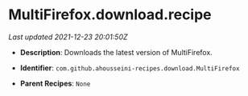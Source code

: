 # MultiFirefox.download.recipe

_Last updated 2021-12-23 20:01:50Z_

- **Description**: Downloads the latest version of MultiFirefox.

- **Identifier**: `com.github.ahousseini-recipes.download.MultiFirefox`

- **Parent Recipes**: `None`
